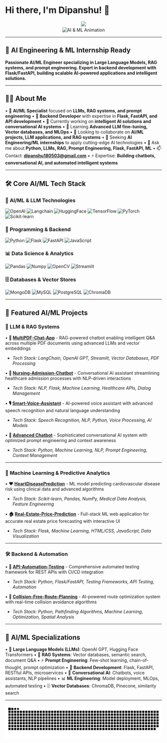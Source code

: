# Hi there, I'm Dipanshu! 👋

<div align="center">
  <img src="https://readme-typing-svg.herokuapp.com/?lines=🤖+AI+%26+Machine+Learning+Engineer;🧠+LLM+%26+RAG+Specialist;⚡+Prompt+Engineering+Expert;🐍+Backend+Developer+(Flask/FastAPI);🚀+Building+Intelligent+Solutions&font=Fira%20Code&center=true&width=600&height=50&color=f75c7e&vCenter=true&size=22&pause=1000">
</div>

<div align="center">
  <img src="https://github.com/dipanshu180/dipanshu180/assets/placeholder-banner.gif" alt="AI & ML Animation" width="600">
</div>

---

## 🎯 **AI Engineering & ML Internship Ready**

**Passionate AI/ML Engineer specializing in Large Language Models, RAG systems, and prompt engineering. Expert in backend development with Flask/FastAPI, building scalable AI-powered applications and intelligent solutions.**

---

## 🧑‍💻 About Me

• 🤖 **AI/ML Specialist** focused on **LLMs, RAG systems, and prompt engineering**
• 🚀 **Backend Developer** with expertise in **Flask, FastAPI, and API development**
• 🔭 Currently working on **intelligent AI solutions and conversational AI systems**
• 🌱 Learning **Advanced LLM fine-tuning, Vector databases, and MLOps**
• 👯 Looking to collaborate on **AI/ML projects, LLM applications, and RAG systems**
• 🎯 Seeking **AI Engineering/ML internships** to apply cutting-edge AI technologies
• 💬 Ask me about **Python, LLMs, RAG, Prompt Engineering, Flask, FastAPI, ML**
• 📫 Contact: **dipanshu180503@gmail.com**
• ⚡ Expertise: **Building chatbots, conversational AI, and automated intelligent systems**

---

## 🛠️ **Core AI/ML Tech Stack**

### 🤖 **AI/ML & LLM Technologies**

<img src="https://img.shields.io/badge/OpenAI-412991?style=for-the-badge&logo=openai&logoColor=white" alt="OpenAI"> <img src="https://img.shields.io/badge/Langchain-1C3C3C?style=for-the-badge&logo=langchain&logoColor=white" alt="Langchain"> <img src="https://img.shields.io/badge/HuggingFace-FFD21E?style=for-the-badge&logo=huggingface&logoColor=black" alt="HuggingFace"> <img src="https://img.shields.io/badge/TensorFlow-FF6F00?style=for-the-badge&logo=tensorflow&logoColor=white" alt="TensorFlow"> <img src="https://img.shields.io/badge/PyTorch-EE4C2C?style=for-the-badge&logo=pytorch&logoColor=white" alt="PyTorch"> <img src="https://img.shields.io/badge/Scikit--learn-F7931E?style=for-the-badge&logo=scikit-learn&logoColor=white" alt="Scikit-learn">

### 🐍 **Programming & Backend**

<img src="https://img.shields.io/badge/Python-3776AB?style=for-the-badge&logo=python&logoColor=white" alt="Python"> <img src="https://img.shields.io/badge/Flask-000000?style=for-the-badge&logo=flask&logoColor=white" alt="Flask"> <img src="https://img.shields.io/badge/FastAPI-009688?style=for-the-badge&logo=fastapi&logoColor=white" alt="FastAPI"> <img src="https://img.shields.io/badge/JavaScript-F7DF1E?style=for-the-badge&logo=javascript&logoColor=black" alt="JavaScript">

### 📊 **Data Science & Analytics**

<img src="https://img.shields.io/badge/Pandas-150458?style=for-the-badge&logo=pandas&logoColor=white" alt="Pandas"> <img src="https://img.shields.io/badge/NumPy-013243?style=for-the-badge&logo=numpy&logoColor=white" alt="Numpy"> <img src="https://img.shields.io/badge/OpenCV-27338e?style=for-the-badge&logo=OpenCV&logoColor=white" alt="OpenCV"> <img src="https://img.shields.io/badge/Streamlit-FF4B4B?style=for-the-badge&logo=streamlit&logoColor=white" alt="Streamlit">

### 🗄️ **Databases & Vector Stores**

<img src="https://img.shields.io/badge/MongoDB-4EA94B?style=for-the-badge&logo=mongodb&logoColor=white" alt="MongoDB"> <img src="https://img.shields.io/badge/MySQL-005C84?style=for-the-badge&logo=mysql&logoColor=white" alt="MySQL"> <img src="https://img.shields.io/badge/PostgreSQL-316192?style=for-the-badge&logo=postgresql&logoColor=white" alt="PostgreSQL"> <img src="https://img.shields.io/badge/ChromaDB-FF6B35?style=for-the-badge&logo=chromadb&logoColor=white" alt="ChromaDB">

---

## 🚀 Featured AI/ML Projects

### 🤖 **LLM & RAG Systems**

• **🔗 [MultiPDF-Chat-App](https://github.com/dipanshu180/MultiPDF-Chat-App)** - RAG-powered chatbot enabling intelligent Q&A across multiple PDF documents using advanced LLMs and vector embeddings
  - *Tech Stack: LangChain, OpenAI GPT, Streamlit, Vector Databases, PDF Processing*

• **🏥 [Nursing-Admission-Chatbot](https://github.com/dipanshu180/Nursing-Admission-Chatbot)** - Conversational AI assistant streamlining healthcare admission processes with NLP-driven interactions
  - *Tech Stack: NLP, Flask, Machine Learning, Healthcare APIs, Dialog Management*

• **🎙️ [Smart-Voice-Assistant](https://github.com/dipanshu180/Smart-Voice-Assistant)** - AI-powered voice assistant with advanced speech recognition and natural language understanding
  - *Tech Stack: Speech Recognition, NLP, Python, Voice Processing, AI Models*

• **💬 [Advanced Chatbot](https://github.com/dipanshu180/chatbot)** - Sophisticated conversational AI system with optimized prompt engineering and context awareness
  - *Tech Stack: Python, Machine Learning, NLP, Prompt Engineering, Context Management*

---

### 🔬 **Machine Learning & Predictive Analytics**

• **❤️ [HeartDiseasePrediction](https://github.com/dipanshu180/HeartDiseasePrediction)** - ML model predicting cardiovascular disease risk using clinical data and advanced algorithms
  - *Tech Stack: Scikit-learn, Pandas, NumPy, Medical Data Analysis, Feature Engineering*

• **🏠 [Real-Estate-Price-Prediction](https://github.com/dipanshu180/Real-State-Price-Prediction-Web-Application)** - Full-stack ML web application for accurate real estate price forecasting with interactive UI
  - *Tech Stack: Flask, Machine Learning, HTML/CSS, JavaScript, Data Visualization*

---

### 🛠️ **Backend & Automation**

• **🧪 [API-Automation-Testing](https://github.com/dipanshu180/API-Automation-Testing)** - Comprehensive automated testing framework for REST APIs with CI/CD integration
  - *Tech Stack: Python, Flask/FastAPI, Testing Frameworks, API Testing, Automation*

• **🚗 [Collision-Free-Route-Planning](https://github.com/dipanshu180/Automatic-Collision-Free-Route-Planning)** - AI-powered route optimization system with real-time collision avoidance algorithms
  - *Tech Stack: Python, Pathfinding Algorithms, Machine Learning, Optimization, Spatial Analysis*

---

## 🎯 **AI/ML Specializations**

• 🧠 **Large Language Models (LLMs)**: OpenAI GPT, Hugging Face Transformers
• 🔗 **RAG Systems**: Vector databases, semantic search, document Q&A
• ⚡ **Prompt Engineering**: Few-shot learning, chain-of-thought, prompt optimization
• 🐍 **Backend Development**: Flask, FastAPI, RESTful APIs, microservices
• 🤖 **Conversational AI**: Chatbots, voice assistants, NLP pipelines
• 📊 **ML Engineering**: Model deployment, MLOps, automated testing
• 🗄️ **Vector Databases**: ChromaDB, Pinecone, similarity search

---



<div align="center">
  <img src="https://raw.githubusercontent.com/Platane/snk/output/github-contribution-grid-snake.svg" alt="Snake animation">
</div>
